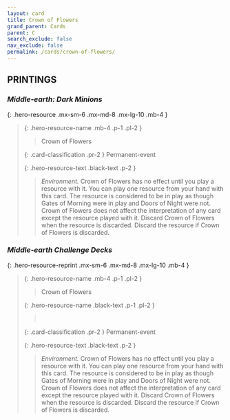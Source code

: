 ```yaml
---
layout: card
title: Crown of Flowers
grand_parent: Cards
parent: C
search_exclude: false
nav_exclude: false
permalink: /cards/crown-of-flowers/
---
```


## PRINTINGS


### _Middle-earth: Dark Minions_

{: .hero-resource .mx-sm-6 .mx-md-8 .mx-lg-10 .mb-4 }
> {: .hero-resource-name .mb-4 .p-1 .pl-2 }
> > <div class="card-mp"></div>
> > <div class="card-name">Crown of Flowers</div>
>
> {: .card-classification .pr-2 }
> Permanent-event
>
> {: .hero-resource-text .black-text .p-2 }
> > _Environment._ Crown of Flowers has no effect until you play a resource with it. You can play one resource from your hand with this card. The resource is considered to be in play as though Gates of Morning were in play and Doors of Night were not. Crown of Flowers does not affect the interpretation of any card except the resource played with it. Discard Crown of Flowers when the resource is discarded. Discard the resource if Crown of Flowers is discarded.  
> 

### _Middle-earth Challenge Decks_

{: .hero-resource-reprint .mx-sm-6 .mx-md-8 .mx-lg-10 .mb-4 }
> {: .hero-resource-name .mb-4 .p-1 .pl-2 }
> > <div class="card-mp"></div>
> > <div class="card-name">Crown of Flowers</div>
>
> {: .hero-resource-name .black-text .p-1 .pl-2 }
> > &nbsp;
>
> {: .card-classification .pr-2 }
> Permanent-event
>
> {: .hero-resource-text .black-text .p-2 }
> > _Environment._ Crown of Flowers has no effect until you play a resource with it. You can play one resource from your hand with this card. The resource is considered to be in play as though Gates of Morning were in play and Doors of Night were not. Crown of Flowers does not affect the interpretation of any card except the resource played with it. Discard Crown of Flowers when the resource is discarded. Discard the resource if Crown of Flowers is discarded.  
> 
